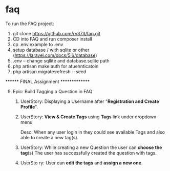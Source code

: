 # faq

To run the FAQ project:

1. git clone https://github.com/rv373/faq.git
2. CD into FAQ and run composer install
3. cp .env.example to .env
4. setup database / with sqlite or other (https://laravel.com/docs/5.6/database)
5. .env – change sqllite and database.sqlite path
6. php artisan make:auth for atuehnticatoin
8. php artisan migrate:refresh --seed

****** FINAL Assignment *************

9) Epic: Build Tagging a Question in FAQ	

    1.	UserStory: Displaying a Username after "**Registration and Create Profile**".     
    
    2.	UserStory: **View & Create Tags** using **Tags** link under dropdown menu
    
        Desc: When any user login in they could see available Tags and also able to create a new tag(s).
        
    3.	UserStory: While creating a new Question the user can **choose the tag**(s)
        The user has successfully created the question with tags.
        
    4.	UserSto ry: User can **edit the tags** and **assign a new one**.
